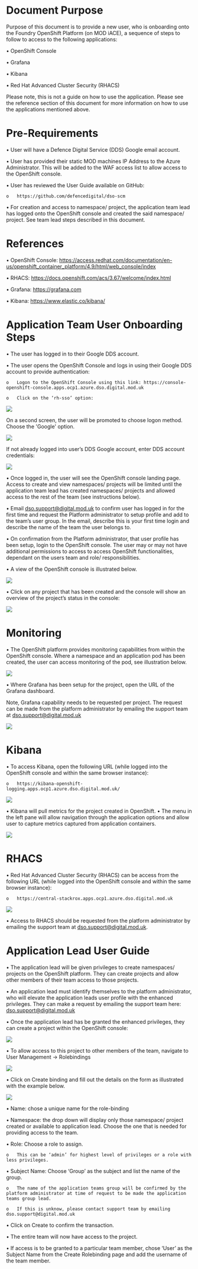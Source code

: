 # Document Purpose #
Purpose of this document is to provide a new user, who is onboarding onto the Foundry OpenShift Platform (on MOD iACE), a sequence of steps to follow to access to the following applications:

•	OpenShift Console

•	Grafana

•	Kibana

•	Red Hat Advanced Cluster Security (RHACS)

Please note, this is not a guide on how to use the application. 
Please see the reference section of this document for more information on how to use the applications mentioned above. 

# Pre-Requirements #
•	User will have a Defence Digital Service (DDS) Google email account.

•	User has provided their static MOD machines IP Address to the Azure Administrator. This will be added to the WAF access list to allow access to the OpenShift console.

•	User has reviewed the User Guide available on GitHub:

    o	https://github.com/defencedigital/dso-scm

•	For creation and access to namespace/ project, the application team lead has logged onto the OpenShift console and created the said namespace/ project. See team lead steps described in this document.

# References #
•	OpenShift Console: https://access.redhat.com/documentation/en-us/openshift_container_platform/4.9/html/web_console/index

•	RHACS: https://docs.openshift.com/acs/3.67/welcome/index.html

•	Grafana: https://grafana.com

•	Kibana: https://www.elastic.co/kibana/

# Application Team User Onboarding Steps #
•	The user has logged in to their Google DDS account.

•	The user opens the OpenShift Console and logs in using their Google DDS account to provide authentication:

    o	Logon to the OpenShift Console using this link: https://console-openshift-console.apps.ocp1.azure.dso.digital.mod.uk

    o	Click on the ‘rh-sso’ option:

![](./images/OCP1.PNG)

On a second screen, the user will be promoted to choose logon method. Choose the 'Google' option.

![](./images/OCP2.PNG)

If not already logged into user’s DDS Google account, enter DDS account credentials:

![](./images/OCP3.PNG)

•	Once logged in, the user will see the OpenShift console landing page. Access to create and view namespaces/ projects will be limited until the application team lead has created namespaces/ projects and allowed access to the rest of the team (see instructions below).

•	Email dso.support@digital.mod.uk to confirm user has logged in for the first time and request the Platform administrator to setup profile and add to the team’s user group. In the email, describe this is your first time login and describe the name of the team the user belongs to.

•	On confirmation from the Platform administrator, that user profile has been setup, login to the OpenShift console. The user may or may not have additional permissions to access to access OpenShift functionalities, dependant on the users team and role/ responsibilities.

•	A view of the OpenShift console is illustrated below.

![](./images/OCP4.PNG)

•	Click on any project that has been created and the console will show an overview of the project’s status in the console:

![](./images/OCP5.PNG)


# Monitoring #

•	The OpenShift platform provides monitoring capabilities from within the OpenShift console. Where a namespace and an application pod has been created, the user can access monitoring of the pod, see illustration below.

![](./images/OCP6.PNG)

•	Where Grafana has been setup for the project, open the URL of the Grafana dashboard.

Note, Grafana capability needs to be requested per project. The request can be made from the platform administrator by emailing the support team at dso.support@digital.mod.uk

![](./images/OCP7.PNG)


# Kibana #

•	To access Kibana, open the following URL (while logged into the OpenShift console and within the same browser instance):

    o	https://kibana-openshift-logging.apps.ocp1.azure.dso.digital.mod.uk/

![](./images/OCP8.PNG)

•	Kibana will pull metrics for the project created in OpenShift. 
•	The menu in the left pane will allow navigation through the application options and allow user to capture metrics captured from application containers.

![](./images/OCP9.PNG)


# RHACS #

•	Red Hat Advanced Cluster Security (RHACS) can be access from the following URL (while logged into the OpenShift console and within the same browser instance):

    o	https://central-stackrox.apps.ocp1.azure.dso.digital.mod.uk

![](./images/OCP10.PNG)

•	Access to RHACS should be requested from the platform administrator by emailing the support team at dso.support@digital.mod.uk.


# Application Lead User Guide #

•	The application lead will be given privileges to create namespaces/ projects on the OpenShift platform. They can create projects and allow other members of their team access to those projects.

•	An application lead must identify themselves to the platform administrator, who will elevate the application leads user profile with the enhanced privileges. They can make a request by emailing the support team here: dso.support@digital.mod.uk

•	Once the application lead has be granted the enhanced privileges, they can create a project within the OpenShift console:

![](./images/OCP11.PNG)


•	To allow access to this project to other members of the team, navigate to User Management -> Rolebindings

![](./images/OCP12.PNG)

•	Click on Create binding and fill out the details on the form as illustrated with the example below.

![](./images/OCP13.PNG)

•	Name: chose a unique name for the role-binding

•	Namespace: the drop down will display only those namespace/ project created or available to application lead. Choose the one that is needed for providing access to the team.

•	Role: Choose a role to assign.

    o	This can be ‘admin’ for highest level of privileges or a role with less privileges.

•	Subject Name: Choose ‘Group’ as the subject and list the name of the group.

    o	The name of the application teams group will be confirmed by the platform administrator at time of request to be made the application teams group lead.

    o	If this is unknow, please contact support team by emailing dso.support@digital.mod.uk

•	Click on Create to confirm the transaction.

•	The entire team will now have access to the project.

•	If access is to be granted to a particular team member, chose ‘User’ as the Subject Name from the Create Rolebinding page and add the username of the team member.







